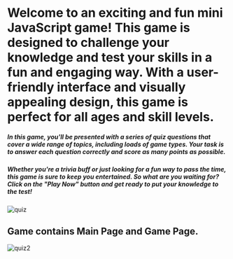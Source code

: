 # Welcome to an exciting and fun mini JavaScript game! This game is designed to challenge your knowledge and test your skills in a fun and engaging way. With a user-friendly interface and visually appealing design, this game is perfect for all ages and skill levels.

##### In this game, you'll be presented with a series of quiz questions that cover a wide range of topics, including loads of game types. Your task is to answer each question correctly and score as many points as possible.

##### Whether you're a trivia buff or just looking for a fun way to pass the time, this game is sure to keep you entertained. So what are you waiting for? Click on the "Play Now" button and get ready to put your knowledge to the test!

![quiz](https://github.com/Fwhiterabbit/game-quiz/assets/122694703/06009425-ef57-41c0-b02d-2f6d3d8363d4)
 
 ## Game contains Main Page and Game Page.
 ![quiz2](https://github.com/Fwhiterabbit/game-quiz/assets/122694703/eb8e2483-760f-46c7-a37c-ecee0a78de6c)
